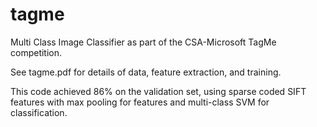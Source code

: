 tagme
=====

Multi Class Image Classifier as part of the CSA-Microsoft TagMe competition.

See tagme.pdf for details of data, feature extraction, and training. 

This code achieved 86% on the validation set, using sparse coded SIFT features with max pooling for features and multi-class SVM for classification. 
